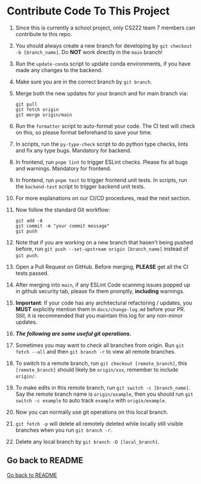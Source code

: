 # Contribute Code To This Project

1. Since this is currently a school project, only CS222 team 7 members can contribute to this repo.

2. You should always create a new branch for developing by `git checkout -b [branch_name]`. Do **NOT** work directly in the `main` branch!

3. Run the `update-conda` script to update conda environments, if you have made any changes to the backend.

4. Make sure you are in the correct branch by `git branch`.

5. Merge both the new updates for your branch and for main branch via:

   ```
   git pull
   git fetch origin
   git merge origin/main
   ```

6. Run the `formatter` script to auto-format your code. The CI test will check on this, so please format beforehand to save your time.

7. In scripts, run the `py-type-check` script to do python type checks, lints and fix any type bugs. Mandatory for backend.

8. In frontend, run `pnpm lint` to trigger ESLint checks. Please fix all bugs and warnings. Mandatory for frontend.

9. In frontend, run `pnpm test` to trigger frontend unit tests. In scripts, run the `backend-test` script to trigger backend unit tests.

10. For more explanations on our CI/CD procedures, read the next section.

11. Now follow the standard Git workflow:

    ```
    git add -A
    git commit -m "your commit message"
    git push
    ```

12. Note that if you are working on a new branch that hasen't being pushed before, run `git push --set-upstream origin [branch_name]` instead of `git push`.

13. Open a Pull Request on GitHub. Before merging, **PLEASE** get all the CI tests passed.

14. After merging into `main`, if any ESLint Code scanning issues popped up in github security tab, please fix them promptly, **including** warnings.

15. **Important**: If your code has any architectural refactoring / updates, you **MUST** explicitly mention them in `docs/change-log.md` before your PR. Still, it is recommended that you maintain this log for any non-minor updates.

16. **_The following are some useful git operations._**

17. Sometimes you may want to check all branches from origin. Run `git fetch --all` and then `git branch -r` to view all remote branches.

18. To switch to a remote branch, run `git checkout [remote_branch]`, this `[remote_branch]` should likely be `origin/xxx`, remember to include `origin/`.

19. To make edits in this remote branch, run `git switch -c [branch_name]`. Say the remote branch name is `origin/example`, then you should run `git switch -c example` to auto track `example` with `origin/example`.

20. Now you can normally use git operations on this local branch.

21. `git fetch -p` will delete all remotely deleted while locally still visible branches when you run `git branch -r`.

22. Delete any local branch by `git branch -D [local_branch]`.

## Go back to README

[Go back to README](./README.md)
